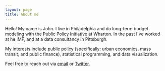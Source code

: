 ```yaml
---
layout: page
title: About me
---
```


Hello! My name is John. I live in Philadelphia and do long-term budget modeling with the Public Policy Initiative at Wharton. In the past I've worked at he IMF, and at a data consultancy in Pittsburgh.

My interests include public policy (specifically: urban economics, mass transit, and public finance), statistical programming, and data visualization.

Feel free to reach out via [email](mailto:johnricco226@gmail.com) or [Twitter](https://twitter.com/riccoja).